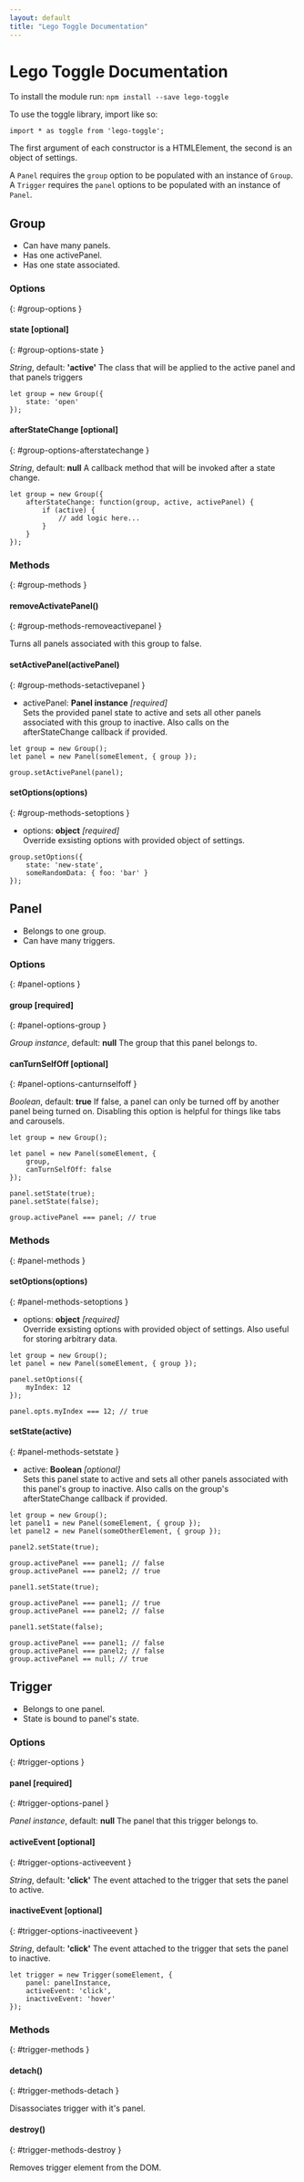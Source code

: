 ```yaml
---
layout: default
title: "Lego Toggle Documentation"
---
```


# Lego Toggle Documentation

To install the module run: `npm install --save lego-toggle`

To use the toggle library, import like so:

    import * as toggle from 'lego-toggle';

The first argument of each constructor is a HTMLElement, the second is an object of settings.

A `Panel` requires the `group` option to be populated with an instance of `Group`.
A `Trigger` requires the `panel` options to be populated with an instance of `Panel`.



## Group

- Can have many panels.
- Has one activePanel.
- Has one state associated.


### Options
{: #group-options }


#### state [optional]
{: #group-options-state }

*String*, default: **'active'**
The class that will be applied to the active panel and that panels triggers

    let group = new Group({
        state: 'open'
    });


#### afterStateChange [optional]
{: #group-options-afterstatechange }

*String*, default: **null**
A callback method that will be invoked after a state change.

    let group = new Group({
        afterStateChange: function(group, active, activePanel) {
            if (active) {
                // add logic here...
            }
        }
    });


### Methods
{: #group-methods }


#### removeActivatePanel()
{: #group-methods-removeactivepanel }

Turns all panels associated with this group to false.


#### setActivePanel(activePanel)
{: #group-methods-setactivepanel }

- activePanel: **Panel instance** *[required]* <br>
    Sets the provided panel state to active and sets all other panels associated with this group to inactive.
    Also calls on the afterStateChange callback if provided.

<span></span>
    
    let group = new Group();
    let panel = new Panel(someElement, { group });
    
    group.setActivePanel(panel);


#### setOptions(options)
{: #group-methods-setoptions }

- options: **object** *[required]* <br>
    Override exsisting options with provided object of settings.

<span></span>
    
    group.setOptions({
        state: 'new-state',
        someRandomData: { foo: 'bar' }
    });



## Panel

- Belongs to one group.
- Can have many triggers.


### Options
{: #panel-options }


#### group [required]
{: #panel-options-group }

*Group instance*, default: **null**
The group that this panel belongs to.


#### canTurnSelfOff [optional]
{: #panel-options-canturnselfoff }

*Boolean*, default: **true**
If false, a panel can only be turned off by another panel being turned on. Disabling this option is helpful for things like tabs and carousels.

	let group = new Group();
	
	let panel = new Panel(someElement, {
		group,
		canTurnSelfOff: false
	});
	
	panel.setState(true);
	panel.setState(false);
	
	group.activePanel === panel; // true

### Methods
{: #panel-methods }


#### setOptions(options)
{: #panel-methods-setoptions }

- options: **object** *[required]* <br>
    Override exsisting options with provided object of settings. Also useful for storing arbitrary data.
    
<span></span>

	let group = new Group();
	let panel = new Panel(someElement, { group });
	
	panel.setOptions({
		myIndex: 12
	});
	
	panel.opts.myIndex === 12; // true	


#### setState(active)
{: #panel-methods-setstate }

- active: **Boolean** *[optional]* <br>
    Sets this panel state to active and sets all other panels associated with this panel's group to inactive.
    Also calls on the group's afterStateChange callback if provided.

<span></span>

	let group = new Group();
	let panel1 = new Panel(someElement, { group });
	let panel2 = new Panel(someOtherElement, { group });
	
	panel2.setState(true);
	
	group.activePanel === panel1; // false
	group.activePanel === panel2; // true
	
	panel1.setState(true);
	
	group.activePanel === panel1; // true
	group.activePanel === panel2; // false
	
	panel1.setState(false);
	
	group.activePanel === panel1; // false
	group.activePanel === panel2; // false
	group.activePanel == null; // true


## Trigger

- Belongs to one panel.
- State is bound to panel's state.


### Options
{: #trigger-options }


#### panel [required]
{: #trigger-options-panel }

*Panel instance*, default: **null**
The panel that this trigger belongs to.


#### activeEvent [optional]
{: #trigger-options-activeevent }

*String*, default: **'click'**
The event attached to the trigger that sets the panel to active.


#### inactiveEvent [optional]
{: #trigger-options-inactiveevent }

*String*, default: **'click'**
The event attached to the trigger that sets the panel to inactive.

	let trigger = new Trigger(someElement, {
		panel: panelInstance,
		activeEvent: 'click',
		inactiveEvent: 'hover'
	});


### Methods
{: #trigger-methods }


#### detach()
{: #trigger-methods-detach }

Disassociates trigger with it's panel.


#### destroy()
{: #trigger-methods-destroy }

Removes trigger element from the DOM.